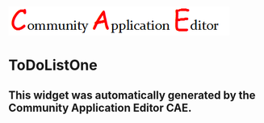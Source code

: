 ![CAE](https://github.com/CAE-Dev/frontendComponent-ToDoListOne/blob/gh-pages/img/logo.png)  

ToDoListOne
===================


This widget was automatically generated by the Community Application Editor CAE.  
----------------

